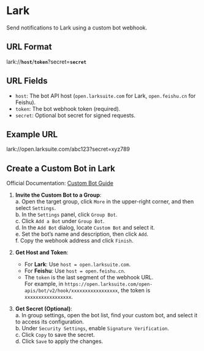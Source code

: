 # Lark

Send notifications to Lark using a custom bot webhook.

## URL Format

<span class="bk">lark://**`host`**/**`token`**?secret=**`secret`**</span>

## URL Fields

- `host`: The bot API host (`open.larksuite.com` for Lark, `open.feishu.cn` for Feishu).
- `token`: The bot webhook token (required).
- `secret`: Optional bot secret for signed requests.

## Example URL

<span class="bk">lark://open.larksuite.com/abc123?secret=xyz789</span>

## Create a Custom Bot in Lark

Official Documentation: [Custom Bot Guide](https://open.larksuite.com/document/client-docs/bot-v3/add-custom-bot)

1. **Invite the Custom Bot to a Group**:  
   a. Open the target group, click `More` in the upper-right corner, and then select `Settings`.  
   b. In the `Settings` panel, click `Group Bot`.  
   c. Click `Add a Bot` under `Group Bot`.  
   d. In the `Add Bot` dialog, locate `Custom Bot` and select it.  
   e. Set the bot’s name and description, then click `Add`.  
   f. Copy the webhook address and click `Finish`.

2. **Get Host and Token**:

   - For **Lark**: Use `host = open.larksuite.com`.
   - For **Feishu**: Use `host = open.feishu.cn`.
   - The `token` is the last segment of the webhook URL.  
     For example, in `https://open.larksuite.com/open-apis/bot/v2/hook/xxxxxxxxxxxxxxxxx`, the token is `xxxxxxxxxxxxxxxxx`.

3. **Get Secret (Optional)**:  
   a. In group settings, open the bot list, find your custom bot, and select it to access its configuration.  
   b. Under `Security Settings`, enable `Signature Verification`.  
   c. Click `Copy` to save the secret.  
   d. Click `Save` to apply the changes.
